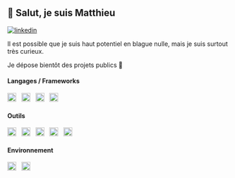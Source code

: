 ## :wave: Salut, je suis Matthieu 
[![linkedin](https://img.shields.io/badge/linkedin--lightgrey?style=social&logo=linkedin)](https://www.linkedin.com/in/matthieugravy/)


Il est possible que je suis haut potentiel en blague nulle, mais je suis surtout très curieux. 

Je dépose bientôt des projets publics :kiss:


#### Langages / Frameworks

<img height="20px" src="https://wallpapercave.com/wp/wp5191399.jpg" alt="JS" title="JS"/>&nbsp;&nbsp;
<img height="20px" src="https://1000marcas.net/wp-content/uploads/2021/06/Sass-Logo-500x313.png" alt="sass" title="sass"/>&nbsp;&nbsp;
<img height="20px" src="https://i0.wp.com/se-tomo.com/wp/wp-content/uploads/2018/10/Vue.png?resize=1280%2C720&ssl=1" alt="vueJS" title="vueJS"/>&nbsp;&nbsp;
<img height="20px" src="https://i0.wp.com/innovationyourself.com/wp-content/uploads/2020/08/nodejs-logo.png?resize=752%2C440&ssl=1" alt="nodeJS" title="nodeJS"/>&nbsp;&nbsp;

#### Outils
<img height="20px" src="http://www.boylesoftware.com/blog/wp-content/uploads/2016/04/400x164_npm_logo.jpg" alt="npm" title="npm"/>&nbsp;&nbsp;
<img height="20px" src="https://miro.medium.com/v2/format:webp/1*gdoQ1_5OID90wf1eLTFvWw.png" alt="webpack" title="webpack"/>&nbsp;&nbsp;
<img height="20px" src="https://images.ctfassets.net/3prze68gbwl1/asset-17suaysk1qa1i0a/46ad962cd15f56f4d000001e74f4eeb9/Babel-Javascript-compiler.png" alt="babel" title="babel"/>&nbsp;&nbsp;
<img height="20px" src="https://miro.medium.com/v2/resize:fit:720/format:webp/1*XP-mZOrIqX7OsFInN2ngRQ.png" alt="express" title="express"/>&nbsp;&nbsp;
<img height="20px" src="https://1000marcas.net/wp-content/uploads/2021/06/Git-Logo-500x313.png" alt="git" title="git"/>&nbsp;&nbsp;

#### Environnement
<img height="20px" src="https://p1.hiclipart.com/preview/354/761/130/visual-studio-code-icon-redesign-for-macos-vscode-blue-and-white-logo-png-clipart.jpg" alt="vscode" title="vscode"/>&nbsp;&nbsp;
<img height="20px" src="https://maisgeek.com/wp-content/uploads/2020/10/img_5aecaa880ad8d.pagespeed.ce_.r-PeXl_qVa.png" alt="ubuntu" title="ubuntu"/>&nbsp;&nbsp;

